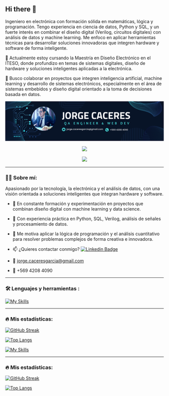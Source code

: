 ## Hi there 👋  
Ingeniero en electrónica con formación sólida en matemáticas, lógica y programación. Tengo experiencia en ciencia de datos, Python y SQL, y un fuerte interés en combinar el diseño digital (Verilog, circuitos digitales) con análisis de datos y machine learning. Me enfoco en aplicar herramientas técnicas para desarrollar soluciones innovadoras que integren hardware y software de forma inteligente.

🌱 Actualmente estoy cursando la Maestría en Diseño Electrónico en el ITESO, donde profundizo en temas de sistemas digitales, diseño de hardware y soluciones inteligentes aplicadas a la electrónica.

👯 Busco colaborar en proyectos que integren inteligencia artificial, machine learning y desarrollo de sistemas electrónicos, especialmente en el área de sistemas embebidos y diseño digital orientado a la toma de decisiones basada en datos.

<div id="header" align="center">
  <img decoding="async" src="https://github.com/JorgCaceres/JorgCaceres/blob/main/Navy%20Blue%20Geometric%20Technology%20LinkedIn%20Banner.png" width="800"/>

  [![](https://img.shields.io/badge/LinkedIn-0077B5?style=for-the-badge&logo=linkedin&logoColor=white)](https://www.linkedin.com/in/noelianav/)

  ![](https://komarev.com/ghpvc/?username=JorgCaceres&color=blueviolet&style=flat-square)
</div>

---

### :man_technologist: Sobre mí:
Apasionado por la tecnología, la electrónica y el análisis de datos, con una visión orientada a soluciones inteligentes que integran hardware y software.

* :telescope: En constante formación y experimentación en proyectos que combinan diseño digital con machine learning y data science.
* :seedling: Con experiencia práctica en Python, SQL, Verilog, análisis de señales y procesamiento de datos.
* :heartbeat: Me motiva aplicar la lógica de programación y el análisis cuantitativo para resolver problemas complejos de forma creativa e innovadora.

* :mailbox: ¿Quieres contactar conmigo? [![Linkedin Badge](https://img.shields.io/badge/-Jorge-blue?style=flat&logo=Linkedin&logoColor=white)](https://www.linkedin.com/in/jrgcg/)
* :e-mail: jorge.caceresgarcia@gmail.com
* :iphone: +569 4208 4090

---

### :hammer_and_wrench: Lenguajes y herramientas :
<div id="header" align="left">

[![My Skills](https://skillicons.dev/icons?i=py,verilog,sql,matlab,git,linux,postman,html,css,js,vscode,figma)](https://skillicons.dev)

</div>

---

### :fire: Mis estadísticas:
[![GitHub Streak](http://github-readme-streak-stats.herokuapp.com?user=JorgCaceres&theme=dark&background=000000)](https://git.io/streak-stats)

[![Top Langs](https://github-readme-stats.vercel.app/api/top-langs/?username=JorgCaceres&layout=compact&theme=vision-friendly-dark)](https://github.com/anuraghazra/github-readme-stats)

   [![My Skills](https://skillicons.dev/icons?i=py,postman,java,postgres,github,unreal,angular,nodejs,js,html,css)](https://skillicons.dev)

</div>

---

### :fire: Mis estadísticas:
[![GitHub Streak](http://github-readme-streak-stats.herokuapp.com?user=JorgCaceres&theme=dark&background=000000)](https://git.io/streak-stats)

[![Top Langs](https://github-readme-stats.vercel.app/api/top-langs/?username=JorgCaceres&layout=compact&theme=vision-friendly-dark)](https://github.com/anuraghazra/github-readme-stats)
